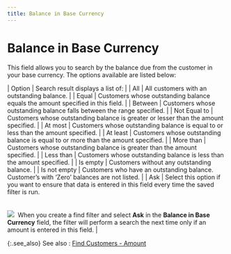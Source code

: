 ```yaml
---
title: Balance in Base Currency
---
```


# Balance in Base Currency


This field allows you to search by the balance due from the customer  in your base currency. The options available are listed below:


| Option | Search result displays a list of: |
| All | All customers with an outstanding balance. |
| Equal | Customers whose outstanding balance equals the amount  specified in this field. |
| Between | Customers whose outstanding balance falls between the  range specified. |
| Not Equal to | Customers whose outstanding balance is greater or lesser  than the amount specified. |
| At most | Customers whose outstanding balance is equal to or less  than the amount specified. |
| At least | Customers whose outstanding balance is equal to or more  than the amount specified. |
| More than | Customers whose outstanding balance is greater than  the amount specified. |
| Less than | Customers whose outstanding balance is less than the  amount specified. |
| Is empty | Customers without any outstanding balance. |
| Is not empty | Customers who have an outstanding balance. Customer’s  with ‘Zero’ balances are not listed. |
| Ask | Select this option if you want to ensure that data is entered in this  field every time the saved filter is run.<br/><br/><br/>![]({{site.mc_baseurl}}/img/example.gif)  When  you create a find filter and select **Ask**  in the **Balance in Base Currency** field,  the filter will perform a search the next time only if an amount is entered  in this field. |



{:.see_also}
See also
: [Find Customers  - Amount]({{site.mc_baseurl}}/find-customers/find-customers-dialog-box/customer_filter_amount.html)
